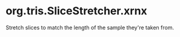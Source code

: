 # org.tris.SliceStretcher.xrnx
Stretch slices to match the length of the sample they're taken from.
